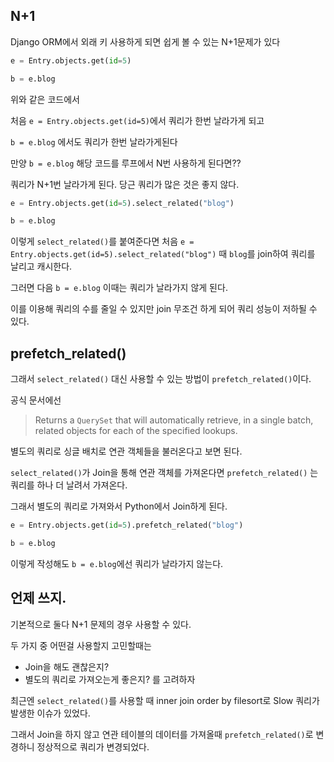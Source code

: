 
## N+1
Django ORM에서 외래 키 사용하게 되면
쉽게 볼 수 있는 N+1문제가 있다

```python
e = Entry.objects.get(id=5)

b = e.blog
```
 위와 같은 코드에서

처음 `e = Entry.objects.get(id=5)`에서 쿼리가 한번 날라가게 되고

`b = e.blog` 에서도 쿼리가 한번 날라가게된다

만양 `b = e.blog` 해당 코드를 루프에서 N번 사용하게 된다면??

쿼리가 N+1번 날라가게 된다.
당근 쿼리가 많은 것은 좋지 않다.

```python
e = Entry.objects.get(id=5).select_related("blog")

b = e.blog
```

이렇게 `select_related()`를 붙여준다면
처음 `e = Entry.objects.get(id=5).select_related("blog")` 때 `blog`를 join하여 쿼리를 날리고 캐시한다.

그러면 다음 `b = e.blog` 이때는 쿼리가 날라가지 않게 된다.

이를 이용해 쿼리의 수를 줄일 수 있지만
join 무조건 하게 되어 쿼리 성능이 저하될 수 있다.

## prefetch_related()

그래서 `select_related()` 대신 사용할 수 있는 방법이 `prefetch_related()`이다.

공식 문서에선
> Returns a `QuerySet` that will automatically retrieve, in a single batch, related objects for each of the specified lookups.

별도의 쿼리로 싱글 배치로 연관 객체들을 불러온다고 보면 된다.

`select_related()`가 Join을 통해 연관 객체를 가져온다면
`prefetch_related()` 는 쿼리를 하나 더 날려서 가져온다.

그래서 별도의 쿼리로 가져와서 Python에서 Join하게 된다.

```python
e = Entry.objects.get(id=5).prefetch_related("blog")

b = e.blog
```

이렇게 작성해도
`b = e.blog`에선 쿼리가 날라가지 않는다.

## 언제 쓰지.

기본적으로 둘다 N+1 문제의 경우 사용할 수 있다.

두 가지 중 어떤걸 사용할지 고민할때는
- Join을 해도 괜찮은지?
- 별도의 쿼리로 가져오는게 좋은지?
를 고려하자

최근엔 `select_related()`를 사용할 때
inner join order by filesort로 Slow 쿼리가 발생한 이슈가 있었다.

그래서 Join을 하지 않고 연관 테이블의 데이터를 가져올때
`prefetch_related()`로 변경하니 정상적으로 쿼리가 변경되었다.




